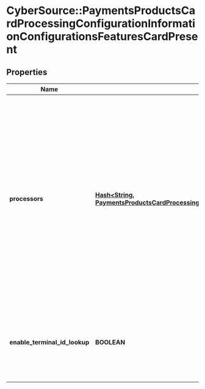 # CyberSource::PaymentsProductsCardProcessingConfigurationInformationConfigurationsFeaturesCardPresent

## Properties
Name | Type | Description | Notes
------------ | ------------- | ------------- | -------------
**processors** | [**Hash&lt;String, PaymentsProductsCardProcessingConfigurationInformationConfigurationsFeaturesCardPresentProcessors&gt;**](PaymentsProductsCardProcessingConfigurationInformationConfigurationsFeaturesCardPresentProcessors.md) | e.g. * amexdirect * barclays2 * CUP * EFTPOS * fdiglobal * gpx * smartfdc * tsys * vero * VPC  For VPC, CUP and EFTPOS processors, replace the processor name from VPC or CUP or EFTPOS to the actual processor name in the sample request. e.g. replace VPC with &amp;lt;your vpc processor&amp;gt;  | [optional] 
**enable_terminal_id_lookup** | **BOOLEAN** | Used for Card Present and Virtual Terminal Transactions for Terminal ID lookup. Applicable for GPX (gpx) processor. | [optional] 


